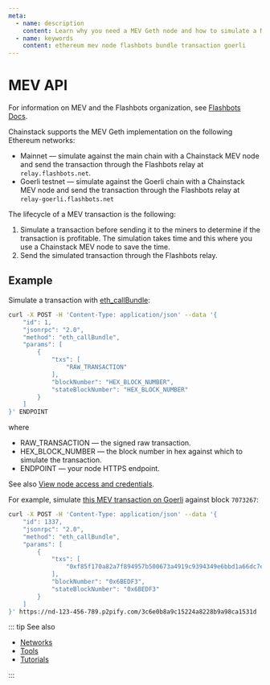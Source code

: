 ```yaml
---
meta:
  - name: description
    content: Learn why you need a MEV Geth node and how to simulate a MEV transaction.
  - name: keywords
    content: ethereum mev node flashbots bundle transaction goerli
---
```


# MEV API

For information on MEV and the Flashbots organization, see [Flashbots Docs](https://docs.flashbots.net/).

Chainstack supports the MEV Geth implementation on the following Ethereum networks:

* Mainnet — simulate against the main chain with a Chainstack MEV node and send the transaction through the Flashbots relay at `relay.flashbots.net`.
* Goerli testnet — simulate against the Goerli chain with a Chainstack MEV node and send the transaction through the Flashbots relay at `relay-goerli.flashbots.net`

The lifecycle of a MEV transaction is the following:

1. Simulate a transaction before sending it to the miners to determine if the transaction is profitable. The simulation takes time and this where you use a Chainstack MEV node to save the time.
1. Send the simulated transaction through the Flashbots relay.

## Example

Simulate a transaction with [eth_callBundle](https://docs.flashbots.net/flashbots-auction/searchers/advanced/rpc-endpoint#eth_callbundle):

``` sh
curl -X POST -H 'Content-Type: application/json' --data '{
    "id": 1,
    "jsonrpc": "2.0",
    "method": "eth_callBundle",
    "params": [
        {
            "txs": [
                "RAW_TRANSACTION"
            ],
            "blockNumber": "HEX_BLOCK_NUMBER",
            "stateBlockNumber": "HEX_BLOCK_NUMBER"
        }
    ]
}' ENDPOINT
```

where

* RAW_TRANSACTION — the signed raw transaction.
* HEX_BLOCK_NUMBER — the block number in hex against which to simulate the transaction.
* ENDPOINT — your node HTTPS endpoint.

See also [View node access and credentials](/platform/view-node-access-and-credentials).

For example, simulate [this MEV transaction on Goerli](https://goerli.etherscan.io/tx/0xdecd8b3beb100bbba0d5e2edd4cf30cefe8fca44986e578e7e8d88fef7440f54) against block `7073267`:

``` sh
curl -X POST -H 'Content-Type: application/json' --data '{
    "id": 1337,
    "jsonrpc": "2.0",
    "method": "eth_callBundle",
    "params": [
        {
            "txs": [
                "0xf85f170a82a7f894957b500673a4919c9394349e6bbd1a66dc7e593980802ea058b46cd5d058d30f61b68222c1e1ff57baba627d9e6277e297db65b711c312b4a040fe3aff8be3730987b6e9a458277cd20df1e7a3bf02a4cd6071489f9bf37184"
            ],
            "blockNumber": "0x6BEDF3",
            "stateBlockNumber": "0x6BEDF3"
        }
    ]
}' https://nd-123-456-789.p2pify.com/3c6e0b8a9c15224a8228b9a98ca1531d
```

::: tip See also

* [Networks](/operations/ethereum/networks)
* [Tools](/operations/ethereum/tools)
* [Tutorials](/tutorials/ethereum/)

:::
